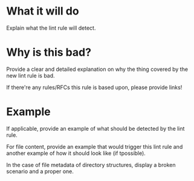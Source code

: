 <!-- Title suggestion: [New Lint] New lint rule for my problem -->

# What it will do

Explain what the lint rule will detect.

# Why is this bad?

Provide a clear and detailed explanation on why the thing covered by the new lint rule is bad.

If there're any rules/RFCs this rule is based upon, please provide links!

# Example

If applicable, provide an example of what should be detected by the lint rule.

For file content, provide an example that would trigger this lint rule and another example of how it should look like (if tpossible).

In the case of file metadata of directory structures, display a broken scenario and a proper one.
